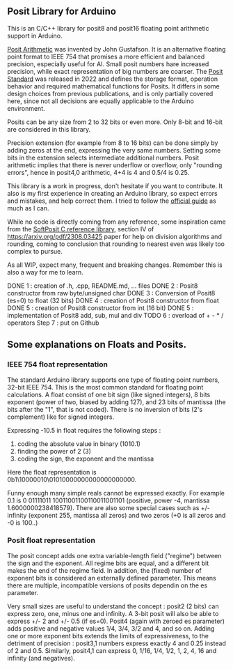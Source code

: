 ## Posit Library for Arduino

This is an C/C++ library for posit8 and posit16 floating point arithmetic support in Arduino.

[Posit Arithmetic](https://posithub.org/docs/Posits4.pdf) was invented by John Gustafson. It is an alternative floating point format to IEEE 754 that promises a more efficient and balanced precision, especially useful for AI. Small posit numbers hare increased precision, while exact representation of big numbers are coarser. The [Posit Standard](https://posithub.org/docs/posit_standard-2.pdf) was released in 2022 and defines the storage format, operation behavior and required mathematical functions for Posits. It differs in some design choices from previous publications, and is only partially covered here, since not all decisions are equally applicable to the Arduino environment.

Posits can be any size from 2 to 32 bits or even more. Only 8-bit and 16-bit are considered in this library.

Precision extension (for example from 8 to 16 bits) can be done simply by adding zeros at the end, expressing the very same numbers. Setting some bits in the extension selects intermediate additional numbers. Posit arithmetic implies that there is never underflow or overflow, only "rounding errors", hence in posit4,0 arithmetic, 4+4 is 4 and 0.5/4 is 0.25. 

This library is a work in progress, don't hesitate if you want to contribute. It also is my first experience in creating an Arduino library, so expect errors and mistakes, and help correct them. I tried to follow the [official guide](https://docs.arduino.cc/learn/contributions/) as much as I can.

While no code is directly coming from any reference, some inspiration came from the [SoftPosit C reference library](https://gitlab.com/cerlane/SoftPosit), section IV of https://arxiv.org/pdf/2308.03425 paper for help on division algorithms and rounding, coming to conclusion that rounding to nearest even was likely too complex to pursue.

As all WIP, expect many, frequent and breaking changes. Remember this is also a way for me to learn.

DONE 1 : creation of .h, .cpp, README.md, ... files
DONE 2 : Posit8 constructor from raw byte/unsigned char
DONE 3 : Conversion of Posit8 (es=0) to float (32 bits)
DONE 4 : creation of Posit8 constructor from float
DONE 5 : creation of Posit8 constructor from int (16 bit)
DONE 5 : implementation of Posit8 add, sub, mul and div
TODO 6 : overload of + - * / operators
Step 7 : put on Github

## Some explanations on Floats and Posits.
### IEEE 754 float representation
The standard Arduino library supports one type of floating point numbers, 32-bit IEEE 754. This is the most common standard for floating point calculations. A float consist of one bit sign (like signed integers), 8 bits exponent (power of two, biased by adding 127), and 23 bits of mantissa (the bits after the "1", that is not coded). There is no inversion of bits (2's complement) like for signed integers.

Expressing -10.5 in float requires the following steps :
1. coding the absolute value in binary (1010.1)
2. finding the power of 2 (3)
3. coding the sign, the exponent and the mantissa

Here the float representation is 0b1\10000010\01010000000000000000000. 

Funny enough many simple reals cannot be expressed exactly. For example 0.1 is 0 01111011 10011001100110011001101 (positive, power -4, mantissa 1.6000000238418579). There are also some special cases such as +/- infinity (exponent 255, mantissa all zeros) and two zeros (+0 is all zeros and -0 is 100..)

### Posit float representation
The posit concept adds one extra variable-length field ("regime") between the sign and the exponent. All regime bits are equal, and a different bit makes the end of the regime field. In addition, the (fixed) number of exponent bits is considered an externally defined parameter. This means there are multiple, incompatible versions of posits dependin on the es parameter.

Very small sizes are useful to understand the concept : posit2 (2 bits) can express zero, one, minus one and infinity. A 3-bit posit will also be able to express +/- 2 and +/- 0.5 (if es=0). Posit4 (again with zeroed es parameter) adds positive and negative values 1/4, 3/4, 3/2 and 4, and so on. Adding one or more exponent bits extends the limits of expressiveness, to the detriment of precision : posit3,1 numbers express exactly 4 and 0.25 instead of 2 and 0.5. Similarly, posit4,1 can express 0, 1/16, 1/4, 1/2, 1, 2, 4, 16 and infinity (and negatives).

